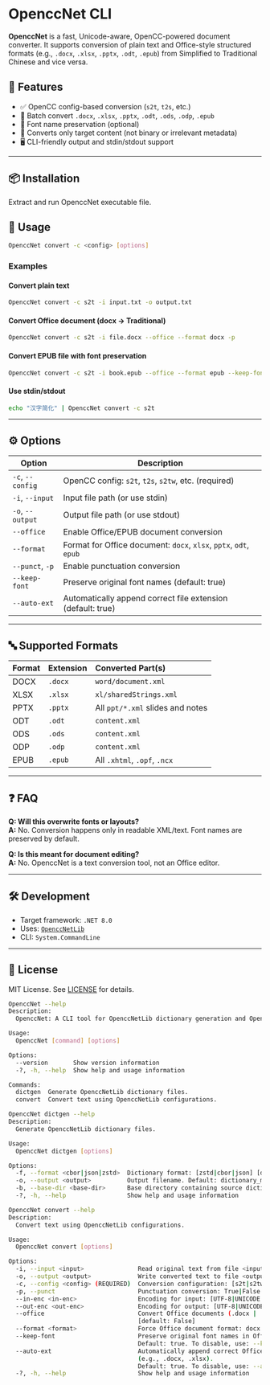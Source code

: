 ﻿# OpenccNet CLI

**OpenccNet** is a fast, Unicode-aware, OpenCC-powered document converter. It supports conversion of plain text and Office-style structured formats (e.g., `.docx`, `.xlsx`, `.pptx`, `.odt`, `.epub`) from Simplified to Traditional Chinese and vice versa.

## 🚀 Features

- ✅ OpenCC config-based conversion (`s2t`, `t2s`, etc.)
- 📁 Batch convert `.docx`, `.xlsx`, `.pptx`, `.odt`, `.ods`, `.odp`, `.epub`
- 🧠 Font name preservation (optional)
- 🧼 Converts only target content (not binary or irrelevant metadata)
- 🖥️ CLI-friendly output and stdin/stdout support

---

## 📦 Installation

Extract and run OpenccNet executable file.

## 🔧 Usage

```bash
OpenccNet convert -c <config> [options]
```

### Examples

#### Convert plain text

```bash
OpenccNet convert -c s2t -i input.txt -o output.txt
```

#### Convert Office document (docx → Traditional)

```bash
OpenccNet convert -c s2t -i file.docx --office --format docx -p
```

#### Convert EPUB file with font preservation

```bash
OpenccNet convert -c s2t -i book.epub --office --format epub --keep-font:false
```

#### Use stdin/stdout

```bash
echo "汉字简化" | OpenccNet convert -c s2t
```

---

## ⚙️ Options

| Option           | Description                                                       |
|------------------|-------------------------------------------------------------------|
| `-c`, `--config` | OpenCC config: `s2t`, `t2s`, `s2tw`, etc. (required)              |
| `-i`, `--input`  | Input file path (or use stdin)                                    |
| `-o`, `--output` | Output file path (or use stdout)                                  |
| `--office`       | Enable Office/EPUB document conversion                            |
| `--format`       | Format for Office document: `docx`, `xlsx`, `pptx`, `odt`, `epub` |
| `--punct`, `-p`  | Enable punctuation conversion                                     |
| `--keep-font`    | Preserve original font names (default: true)                      |
| `--auto-ext`     | Automatically append correct file extension (default: true)       |

---

## 🔤 Supported Formats

| Format | Extension | Converted Part(s)                |
|--------|:----------|:---------------------------------|
| DOCX   | `.docx`   | `word/document.xml`              |
| XLSX   | `.xlsx`   | `xl/sharedStrings.xml`           |
| PPTX   | `.pptx`   | All `ppt/*.xml` slides and notes |
| ODT    | `.odt`    | `content.xml`                    |
| ODS    | `.ods`    | `content.xml`                    |
| ODP    | `.odp`    | `content.xml`                    |
| EPUB   | `.epub`   | All `.xhtml`, `.opf`, `.ncx`     |

---

## ❓ FAQ

**Q: Will this overwrite fonts or layouts?**\
**A:** No. Conversion happens only in readable XML/text. Font names are preserved by default.

**Q: Is this meant for document editing?**\
**A:** No. OpenccNet is a text conversion tool, not an Office editor.

---

## 🛠️ Development

- Target framework: `.NET 8.0`
- Uses: [`OpenccNetLib`](https://github.com/laisuk/OpenccNetLib)
- CLI: `System.CommandLine`

---

## 📄 License

MIT License. See [LICENSE](LICENSE) for details.

```bash
OpenccNet --help
Description:
  OpenccNet: A CLI tool for OpenccNetLib dictionary generation and Open Chinese text conversion.

Usage:
  OpenccNet [command] [options]

Options:
  --version       Show version information
  -?, -h, --help  Show help and usage information

Commands:
  dictgen  Generate OpenccNetLib dictionary files.
  convert  Convert text using OpenccNetLib configurations.
```

```bash
OpenccNet dictgen --help
Description:
  Generate OpenccNetLib dictionary files.

Usage:
  OpenccNet dictgen [options]

Options:
  -f, --format <cbor|json|zstd>  Dictionary format: [zstd|cbor|json] [default: zstd]
  -o, --output <output>          Output filename. Default: dictionary_maxlength.<ext>
  -b, --base-dir <base-dir>      Base directory containing source dictionary files [default: dicts]
  -?, -h, --help                 Show help and usage information
```

```bash
OpenccNet convert --help
Description:
  Convert text using OpenccNetLib configurations.

Usage:
  OpenccNet convert [options]

Options:
  -i, --input <input>               Read original text from file <input>.
  -o, --output <output>             Write converted text to file <output>.
  -c, --config <config> (REQUIRED)  Conversion configuration: [s2t|s2tw|s2twp|s2hk|t2s|tw2s|tw2sp|hk2s|jp2t|t2jp]
  -p, --punct                       Punctuation conversion: True|False [default: False]
  --in-enc <in-enc>                 Encoding for input: [UTF-8|UNICODE|GBK|GB2312|BIG5|Shift-JIS] [default: UTF-8]
  --out-enc <out-enc>               Encoding for output: [UTF-8|UNICODE|GBK|GB2312|BIG5|Shift-JIS] [default: UTF-8]
  --office                          Convert Office documents (.docx | .xlsx | .pptx | .odt | .ods | .odp | .epub)
                                    [default: False]
  --format <format>                 Force Office document format: docx | xlsx | pptx | odt | ods | odp | epub
  --keep-font                       Preserve original font names in Office documents during conversion.
                                    Default: true. To disable, use: --keep-font:false [default: True]
  --auto-ext                        Automatically append correct Office document extension to output file if missing
                                    (e.g., .docx, .xlsx).
                                    Default: true. To disable, use: --auto-ext:false [default: True]
  -?, -h, --help                    Show help and usage information
```